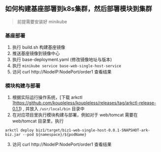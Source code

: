## 如何构建基座部署到k8s集群，然后部署模块到集群

> 前提需要安装好 minikube

### 基座部署
1. 执行 build.sh 构建基座镜像
2. 推送基座镜像到镜像中心
3. 执行 base-deployment.yaml (修改镜像地址与版本)
4. 执行 `minikube service base-web-single-host-service`
5. 访问 curl http://NodeIP:NodePort/order1 查看结果

### 模块构建与部署
1. 根据实际运行操作系统，[下载 arkctl ]https://github.com/koupleless/koupleless/releases/tag/arkctl-release-0.1.1) , 并放入 `/usr/local/bin` 目录中
2. 在对应项目里执行模块构建与部署，例如对于 web/tomcat 需要在 web/tomcat 目录里，执行
```shell
arkctl deploy biz1/target/biz1-web-single-host-0.0.1-SNAPSHOT-ark-biz.jar --pod ${namespace}/${podName}
```
3. 访问 curl http://NodeIP:NodePort/order1 查看结果
